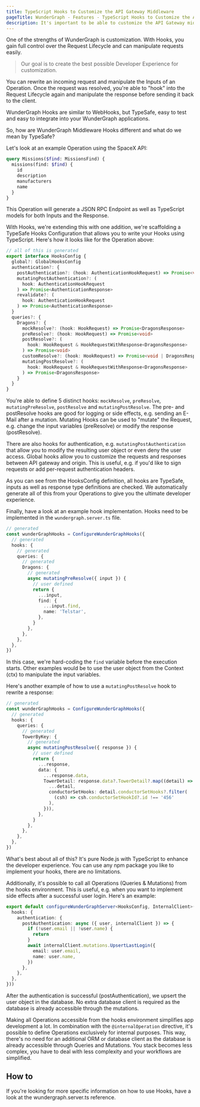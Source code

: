 ```yaml
---
title: TypeScript Hooks to Customize the API Gateway Middleware
pageTitle: WunderGraph - Features - TypeScript Hooks to Customize the API Gateway Middleware
description: It's important to be able to customize the API Gateway middleware. With WunderGraph, you're able to use TypeScript to make this as easy as possible.
---
```


One of the strengths of WunderGraph is customization.
With Hooks, you gain full control over the Request Lifecycle and can manipulate requests easily.

> Our goal is to create the best possible Developer Experience for customization.

You can rewrite an incoming request and manipulate the Inputs of an Operation.
Once the request was resolved, you're able to "hook" into the Request Lifecycle again and manipulate the response before sending it back to the client.

WunderGraph Hooks are similar to WebHooks, but TypeSafe, easy to test and easy to integrate into your WunderGraph applications.

So, how are WunderGraph Middleware Hooks different and what do we mean by TypeSafe?

Let's look at an example Operation using the SpaceX API:

```graphql
query Missions($find: MissionsFind) {
  missions(find: $find) {
    id
    description
    manufacturers
    name
  }
}
```

This Operation will generate a JSON RPC Endpoint as well as TypeScript models for both Inputs and the Response.

With Hooks, we're extending this with one addition, we're scaffolding a TypeSafe Hooks Configuration that allows you to write your Hooks using TypeScript.
Here's how it looks like for the Operation above:

```typescript
// all of this is generated
export interface HooksConfig {
  global?: GlobalHooksConfig
  authentication?: {
    postAuthentication?: (hook: AuthenticationHookRequest) => Promise<void>
    mutatingPostAuthentication?: (
      hook: AuthenticationHookRequest
    ) => Promise<AuthenticationResponse>
    revalidate?: (
      hook: AuthenticationHookRequest
    ) => Promise<AuthenticationResponse>
  }
  queries?: {
    Dragons?: {
      mockResolve?: (hook: HookRequest) => Promise<DragonsResponse>
      preResolve?: (hook: HookRequest) => Promise<void>
      postResolve?: (
        hook: HookRequest & HookRequestWithResponse<DragonsResponse>
      ) => Promise<void>
      customResolve?: (hook: HookRequest) => Promise<void | DragonsResponse>
      mutatingPostResolve?: (
        hook: HookRequest & HookRequestWithResponse<DragonsResponse>
      ) => Promise<DragonsResponse>
    }
  }
}
```

You're able to define 5 distinct hooks: `mockResolve`, `preResolve`, `mutatingPreResolve`, `postResolve` and `mutatingPostResolve`.
The pre- and postResolve hooks are good for logging or side effects, e.g. sending an E-Mail after a mutation.
Mutating Hooks can be used to "mutate" the Request, e.g. change the input variables (preResolve) or modify the response (postResolve).

There are also hooks for authentication, e.g. `mutatingPostAuthentication` that allow you to modify the resulting user object or even deny the user access.
Global hooks allow you to customize the requests and responses between API gateway and origin.
This is useful, e.g. if you'd like to sign requests or add per-request authentication headers.

As you can see from the HooksConfig definition, all hooks are TypeSafe, inputs as well as response type definitions are checked.
We automatically generate all of this from your Operations to give you the ultimate developer experience.

Finally, have a look at an example hook implementation.
Hooks need to be implemented in the `wundergraph.server.ts` file.

```typescript
// generated
const wunderGraphHooks = ConfigureWunderGraphHooks({
  // generated
  hooks: {
    // generated
    queries: {
      // generated
      Dragons: {
        // generated
        async mutatingPreResolve({ input }) {
          // user defined
          return {
            ...input,
            find: {
              ...input.find,
              name: 'Telstar',
            },
          }
        },
      },
    },
  },
})
```

In this case, we're hard-coding the `find` variable before the execution starts.
Other examples would be to use the user object from the Context (ctx) to manipulate the input variables.

Here's another example of how to use a `mutatingPostResolve` hook to rewrite a response:

```typescript
// generated
const wunderGraphHooks = ConfigureWunderGraphHooks({
  // generated
  hooks: {
    queries: {
      // generated
      TowerByKey: {
        // generated
        async mutatingPostResolve({ response }) {
          // user defined
          return {
            ...response,
            data: {
              ...response.data,
              TowerDetail: response.data?.TowerDetail?.map((detail) => ({
                ...detail,
                conductorSetHooks: detail.conductorSetHooks?.filter(
                  (csh) => csh.conductorSetHookId?.id !== '456'
                ),
              })),
            },
          }
        },
      },
    },
  },
})
```

What's best about all of this?
It's pure Node.js with TypeScript to enhance the developer experience.
You can use any npm package you like to implement your hooks,
there are no limitations.

Additionally, it's possible to call all Operations (Queries & Mutations) from the hooks environment.
This is useful, e.g. when you want to implement side effects after a successful user login.
Here's an example:

```typescript
export default configureWunderGraphServer<HooksConfig, InternalClient>(() => ({
  hooks: {
    authentication: {
      postAuthentication: async ({ user, internalClient }) => {
        if (!user.email || !user.name) {
          return
        }
        await internalClient.mutations.UpsertLastLogin({
          email: user.email,
          name: user.name,
        })
      },
    },
  },
}))
```

After the authentication is successful (postAuthentication),
we upsert the user object in the database.
No extra database client is required as the database is already accessible through the mutations.

Making all Operations accessible from the hooks environment simplifies app development a lot.
In combination with the `@internalOperation` directive,
it's possible to define Operations exclusively for internal purposes.
This way, there's no need for an additional ORM or database client as the database is already accessible through Queries and Mutations.
You stack becomes less complex, you have to deal with less complexity and your workflows are simplified.

## How to

If you're looking for more specific information on how to use Hooks,
have a look at the wundergraph.server.ts reference.
